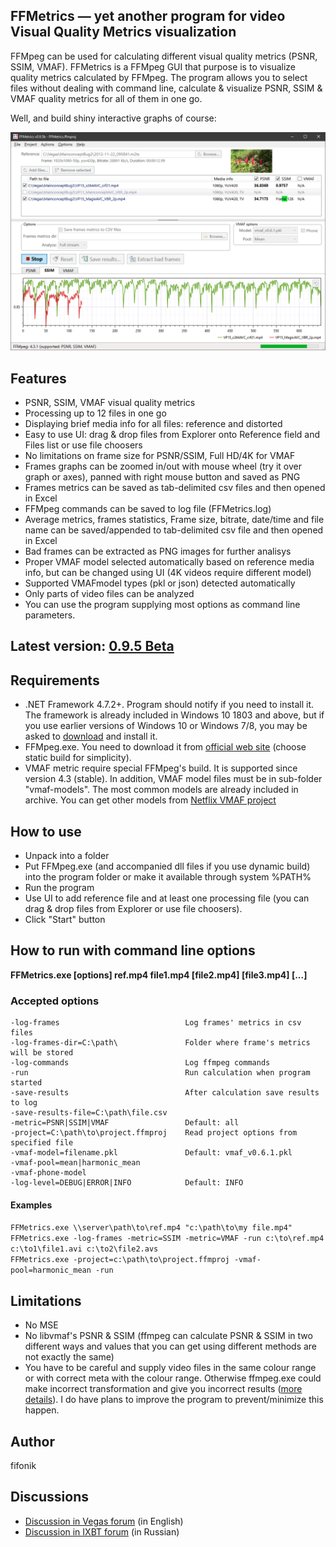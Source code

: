 ## FFMetrics — yet another program for video Visual Quality Metrics visualization

FFMpeg can be used for calculating different visual quality metrics (PSNR, SSIM, VMAF). 
FFMetrics is a FFMpeg GUI that purpose is to visualize quality metrics calculated by FFMpeg.
The program allows you to select files without dealing with command line, calculate & visualize PSNR, SSIM & VMAF quality metrics for all of them in one go.

Well, and build shiny interactive graphs of course:

<p align="center"><img src="screenshots/screenshot.png" width="919"/></p>



## Features
- PSNR, SSIM, VMAF visual quality metrics
- Processing up to 12 files in one go
- Displaying brief media info for all files: reference and distorted
- Easy to use UI: drag & drop files from Explorer onto Reference field and Files list or use file choosers 
- No limitations on frame size for PSNR/SSIM, Full HD/4K for VMAF
- Frames graphs can be zoomed in/out with mouse wheel (try it over graph or axes), panned with right mouse button and saved as PNG
- Frames metrics can be saved as tab-delimited csv files and then opened in Excel
- FFMpeg commands can be saved to log file (FFMetrics.log)
- Average metrics, frames statistics, Frame size, bitrate, date/time and file name can be saved/appended to tab-delimited csv file and then opened in Excel
- Bad frames can be extracted as PNG images for further analisys
- Proper VMAF model selected automatically based on reference media info, but can be changed using UI (4K videos require different model)
- Supported VMAFmodel types (pkl or json) detected automatically
- Only parts of video files can be analyzed
- You can use the program supplying most options as command line parameters.



## Latest version: [0.9.5 Beta](https://github.com/fifonik/FFMetrics/releases/tag/v0.9.5)



## Requirements
- .NET Framework 4.7.2+. Program should notify if you need to install it.
  The framework is already included in Windows 10 1803 and above, but if you use earlier versions of Windows 10 or Windows 7/8, you may be asked to [download](https://dotnet.microsoft.com/download/dotnet-framework/net472) and install it.
- FFMpeg.exe. You need to download it from [official web site](https://ffmpeg.org/download.html) (choose static build for simplicity).
- VMAF metric require special FFMpeg's build. It is supported since version 4.3 (stable).
  In addition, VMAF model files must be in sub-folder "vmaf-models". The most common models are already included in archive. You can get other models from [Netflix VMAF project](https://github.com/Netflix/vmaf/)



## How to use
- Unpack into a folder
- Put FFMpeg.exe (and accompanied dll files if you use dynamic build) into the program folder or make it available through system %PATH%
- Run the program
- Use UI to add reference file and at least one processing file (you can drag & drop files from Explorer or use file choosers).
- Click "Start" button


## How to run with command line options
**FFMetrics.exe \[options\] ref.mp4 file1.mp4 \[file2.mp4\] \[file3.mp4\] \[...\]**

### Accepted options
    -log-frames                            Log frames' metrics in csv files
    -log-frames-dir=C:\path\               Folder where frame's metrics will be stored
    -log-commands                          Log ffmpeg commands
    -run                                   Run calculation when program started
    -save-results                          After calculation save results to log
    -save-results-file=C:\path\file.csv
    -metric=PSNR|SSIM|VMAF                 Default: all
    -project=C:\path\to\project.ffmproj    Read project options from specified file
    -vmaf-model=filename.pkl               Default: vmaf_v0.6.1.pkl
    -vmaf-pool=mean|harmonic_mean
    -vmaf-phone-model
    -log-level=DEBUG|ERROR|INFO            Default: INFO

#### Examples
`FFMetrics.exe \\server\path\to\ref.mp4 "c:\path\to\my file.mp4"`<br />
`FFMetrics.exe -log-frames -metric=SSIM -metric=VMAF -run c:\to\ref.mp4 c:\to1\file1.avi c:\to2\file2.avs`<br />
`FFMetrics.exe -project=c:\path\to\project.ffmproj -vmaf-pool=harmonic_mean -run`<br />


## Limitations
- No MSE
- No libvmaf's PSNR & SSIM (ffmpeg can calculate PSNR & SSIM in two different ways and values that you can get using different methods are not exactly the same)
- You have to be careful and supply video files in the same colour range or with correct meta with the colour range. Otherwise ffmpeg.exe could make incorrect transformation and give you incorrect results ([more details](https://www.vegascreativesoftware.info/us/forum/magicyuv-2-20-released--117638/?page=3#ca772279)). I do have plans to improve the program to prevent/minimize this happen.



## Author
fifonik



## Discussions
- [Discussion in Vegas forum](https://www.vegascreativesoftware.info/us/forum/ffmetrics-yet-another-program-for-quality-metrics-calculation--122246/) (in English)
- [Discussion in IXBT forum](https://forum.ixbt.com/topic.cgi?id=29:36847) (in Russian)
